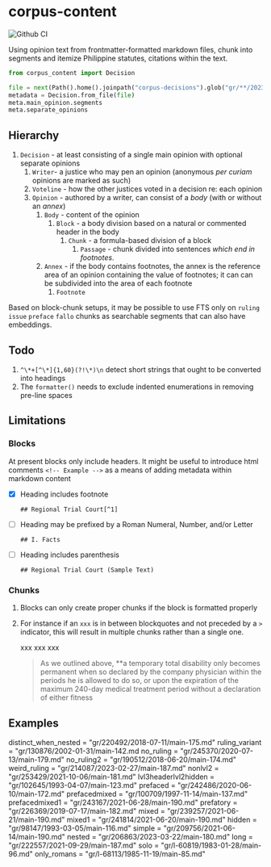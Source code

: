 # corpus-content

![Github CI](https://github.com/justmars/corpus-content/actions/workflows/main.yml/badge.svg)

Using opinion text from frontmatter-formatted markdown files, chunk into segments and itemize Philippine statutes, citations within the text.

```py
from corpus_content import Decision

file = next(Path().home().joinpath("corpus-decisions").glob("gr/**/2023*/main*"))
metadata = Decision.from_file(file)
meta.main_opinion.segments
meta.separate_opinions
```

## Hierarchy

1. `Decision` - at least consisting of a single main opinion with optional separate opinions
   1. `Writer`- a justice who may pen an opinion (anonymous _per curiam_ opinions are marked as such)
   2. `Voteline` - how the other justices voted in a decision re: each opinion
   3. `Opinion` - authored by a writer, can consist of a _body_ (with or without an _annex_)
      1. `Body` - content of the opinion
         1. `Block` - a body division based on a natural or commented header in the body
            1. `Chunk` - a formula-based division of a block
               1. `Passage` - chunk divided into sentences _which end in footnotes_.
      2. `Annex` - if the body contains footnotes, the annex is the reference area of an opinion containing the value of footnotes; it can can be subdivided into the area of each footnote
         1. `Footnote`

Based on block-chunk setups, it may be possible to use FTS only on `ruling` `issue` `preface` `fallo` chunks as searchable segments that can also have embeddings.

## Todo

1. `^\*+[^\*]{1,60}(?!\*)\n` detect short strings that ought to be converted into headings
2. The `formatter()` needs to exclude indented enumerations in removing pre-line spaces

## Limitations

### Blocks

At present blocks only include headers. It might be useful to introduce html comments `<!-- Example -->` as a means of adding metadata within markdown content

- [x] Heading includes footnote

      ## Regional Trial Court[^1]

- [ ] Heading may be prefixed by a Roman Numeral, Number, and/or Letter

      ## I. Facts

- [ ] Heading includes parenthesis

      ## Regional Trial Court (Sample Text)

### Chunks

1. Blocks can only create proper chunks if the block is formatted properly
2. For instance if an ` xxx ` is in between blockquotes and not preceded by a `>` indicator, this will result in multiple chunks rather than a single one.

    >

    xxx xxx xxx

    > As we outlined above, **a temporary total disability only becomes permanent when so declared by the company physician within the periods he is allowed to do so, or upon the expiration of the maximum 240-day medical treatment period without a declaration of either fitness

## Examples

distinct_when_nested = "gr/220492/2018-07-11/main-175.md"
ruling_variant = "gr/130876/2002-01-31/main-142.md
no_ruling = "gr/245370/2020-07-13/main-179.md"
no_ruling2 = "gr/190512/2018-06-20/main-174.md"
weird_ruling = "gr/214087/2023-02-27/main-187.md"
nonlvl2 = "gr/253429/2021-10-06/main-181.md"
lvl3headerlvl2hidden = "gr/102645/1993-04-07/main-123.md"
prefaced = "gr/242486/2020-06-10/main-172.md"
prefacedmixed = "gr/100709/1997-11-14/main-137.md"
prefacedmixed1 = "gr/243167/2021-06-28/main-190.md"
prefatory = "gr/226369/2019-07-17/main-182.md"
mixed = "gr/239257/2021-06-21/main-190.md"
mixed1 = "gr/241814/2021-06-20/main-190.md"
hidden = "gr/98147/1993-03-05/main-116.md"
simple = "gr/209756/2021-06-14/main-190.md"
nested = "gr/206863/2023-03-22/main-180.md"
long = "gr/222557/2021-09-29/main-187.md"
solo = "gr/l-60819/1983-01-28/main-96.md"
only_romans = "gr/l-68113/1985-11-19/main-85.md"
